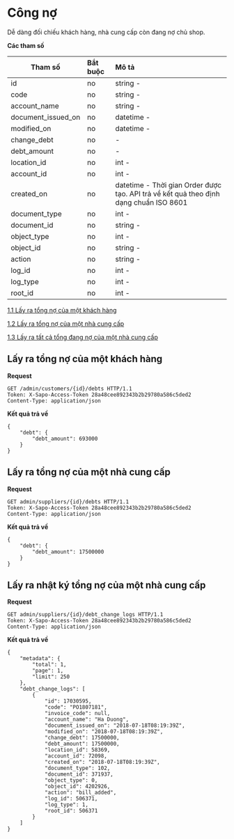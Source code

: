 # Công nợ
Dễ dàng đối chiếu khách hàng, nhà cung cấp còn đang nợ chủ shop.

**Các tham số**

| Tham số | Bắt buộc | Mô tả |
| ------------- |:-------------|:-------------|
| id | no | string -  |
| code | no| string - |
| account_name | no | string -  |
| document_issued_on | no | datetime -  |
| modified_on | no| datetime -  |
| change_debt | no |  -  |
| debt_amount |	no |  - |
| location_id |	no | int -  |
| account_id | no | int -  |
| created_on | no | datetime - Thời gian Order được tạo. API trả về kết quả theo định dạng chuẩn ISO 8601 |
| document_type | no | int -  |
| document_id |	no | string - |
| object_type |	no | int -  |
| object_id | no | string -  |
| action | no | string - |
| log_id | no | int - |
| log_type | no | int - |
| root_id| no | int -  |

[ 1.1 Lấy ra tổng nợ của một khách hàng ](#customers_id_debts)

[ 1.2 Lấy ra tổng nợ của một nhà cung cấp](#suppliers_id_debts)

[ 1.3 Lấy ra tất cả tổng đang nợ của một nhà cung cấp](#suppliers_id_debt_change_logs)

<a name="customers_id_debts"></a>
## Lấy ra tổng nợ của một khách hàng 
**Request**
```
GET /admin/customers/{id}/debts HTTP/1.1
Token: X-Sapo-Access-Token 28a48cee892343b2b29780a586c5ded2
Content-Type: application/json

```
**Kết quả trả về**
```
{
    "debt": {
        "debt_amount": 693000
    }
}
```
<a name="suppliers_id_debts"></a>
## Lấy ra tổng nợ của một nhà cung cấp
**Request**
```
GET admin/suppliers/{id}/debts HTTP/1.1
Token: X-Sapo-Access-Token 28a48cee892343b2b29780a586c5ded2
Content-Type: application/json

```
**Kết quả trả về**
```
{
    "debt": {
        "debt_amount": 17500000
    }
}
```
<a name="suppliers_id_debt_change_logs"></a>
## Lấy ra nhật ký tổng nợ của một nhà cung cấp
**Request**
```
GET admin/suppliers/{id}/debt_change_logs HTTP/1.1
Token: X-Sapo-Access-Token 28a48cee892343b2b29780a586c5ded2
Content-Type: application/json

```
**Kết quả trả về**
```
{
    "metadata": {
        "total": 1,
        "page": 1,
        "limit": 250
    },
    "debt_change_logs": [
        {
            "id": 17030595,
            "code": "PO1807181",
            "invoice_code": null,
            "account_name": "Ha Duong",
            "document_issued_on": "2018-07-18T08:19:39Z",
            "modified_on": "2018-07-18T08:19:39Z",
            "change_debt": 17500000,
            "debt_amount": 17500000,
            "location_id": 58369,
            "account_id": 72098,
            "created_on": "2018-07-18T08:19:39Z",
            "document_type": 102,
            "document_id": 371937,
            "object_type": 0,
            "object_id": 4202926,
            "action": "bill_added",
            "log_id": 506371,
            "log_type": 1,
            "root_id": 506371
        }
    ]
}
```
